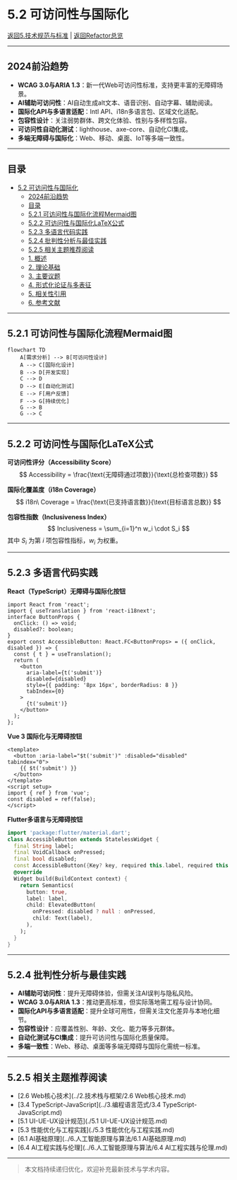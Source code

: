 # 5.2 可访问性与国际化

[返回5.技术规范与标准](./README.md) | [返回Refactor总览](../README.md)

---

## 2024前沿趋势

- **WCAG 3.0与ARIA 1.3**：新一代Web可访问性标准，支持更丰富的无障碍场景。
- **AI辅助可访问性**：AI自动生成alt文本、语音识别、自动字幕、辅助阅读。
- **国际化API与多语言适配**：Intl API、i18n多语言包、区域文化适配。
- **包容性设计**：关注弱势群体、跨文化体验、性别与多样性包容。
- **可访问性自动化测试**：lighthouse、axe-core、自动化CI集成。
- **多端无障碍与国际化**：Web、移动、桌面、IoT等多端一致性。

---

## 目录

- [5.2 可访问性与国际化](#52-可访问性与国际化)
  - [2024前沿趋势](#2024前沿趋势)
  - [目录](#目录)
  - [5.2.1 可访问性与国际化流程Mermaid图](#521-可访问性与国际化流程mermaid图)
  - [5.2.2 可访问性与国际化LaTeX公式](#522-可访问性与国际化latex公式)
  - [5.2.3 多语言代码实践](#523-多语言代码实践)
  - [5.2.4 批判性分析与最佳实践](#524-批判性分析与最佳实践)
  - [5.2.5 相关主题推荐阅读](#525-相关主题推荐阅读)
  - [1. 概述](#1-概述)
  - [2. 理论基础](#2-理论基础)
  - [3. 主要议题](#3-主要议题)
  - [4. 形式化论证与多表征](#4-形式化论证与多表征)
  - [5. 相关性引用](#5-相关性引用)
  - [6. 参考文献](#6-参考文献)

---

## 5.2.1 可访问性与国际化流程Mermaid图

```mermaid
flowchart TD
    A[需求分析] --> B[可访问性设计]
    A --> C[国际化设计]
    B --> D[开发实现]
    C --> D
    D --> E[自动化测试]
    E --> F[用户反馈]
    F --> G[持续优化]
    G --> B
    G --> C
```

---

## 5.2.2 可访问性与国际化LaTeX公式

**可访问性评分（Accessibility Score）**
$$
Accessibility = \frac{\text{无障碍通过项数}}{\text{总检查项数}}
$$

**国际化覆盖度（i18n Coverage）**
$$
i18n\ Coverage = \frac{\text{已支持语言数}}{\text{目标语言总数}}
$$

**包容性指数（Inclusiveness Index）**
$$
Inclusiveness = \sum_{i=1}^n w_i \cdot S_i
$$
其中 $S_i$ 为第 $i$ 项包容性指标，$w_i$ 为权重。

---

## 5.2.3 多语言代码实践

**React（TypeScript）无障碍与国际化按钮**

```tsx
import React from 'react';
import { useTranslation } from 'react-i18next';
interface ButtonProps {
  onClick: () => void;
  disabled?: boolean;
}
export const AccessibleButton: React.FC<ButtonProps> = ({ onClick, disabled }) => {
  const { t } = useTranslation();
  return (
    <button
      aria-label={t('submit')}
      disabled={disabled}
      style={{ padding: '8px 16px', borderRadius: 8 }}
      tabIndex={0}
    >
      {t('submit')}
    </button>
  );
};
```

**Vue 3 国际化与无障碍按钮**

```vue
<template>
  <button :aria-label="$t('submit')" :disabled="disabled" tabindex="0">
    {{ $t('submit') }}
  </button>
</template>
<script setup>
import { ref } from 'vue';
const disabled = ref(false);
</script>
```

**Flutter多语言与无障碍按钮**

```dart
import 'package:flutter/material.dart';
class AccessibleButton extends StatelessWidget {
  final String label;
  final VoidCallback onPressed;
  final bool disabled;
  const AccessibleButton({Key? key, required this.label, required this.onPressed, this.disabled = false}) : super(key: key);
  @override
  Widget build(BuildContext context) {
    return Semantics(
      button: true,
      label: label,
      child: ElevatedButton(
        onPressed: disabled ? null : onPressed,
        child: Text(label),
      ),
    );
  }
}
```

---

## 5.2.4 批判性分析与最佳实践

- **AI辅助可访问性**：提升无障碍体验，但需关注AI误判与隐私风险。
- **WCAG 3.0与ARIA 1.3**：推动更高标准，但实际落地需工程与设计协同。
- **国际化API与多语言适配**：提升全球可用性，但需关注文化差异与本地化细节。
- **包容性设计**：应覆盖性别、年龄、文化、能力等多元群体。
- **自动化测试与CI集成**：提升可访问性与国际化质量保障。
- **多端一致性**：Web、移动、桌面等多端无障碍与国际化需统一标准。

---

## 5.2.5 相关主题推荐阅读

- [2.6 Web核心技术](../2.技术栈与框架/2.6 Web核心技术.md)
- [3.4 TypeScript-JavaScript](../3.编程语言范式/3.4 TypeScript-JavaScript.md)
- [5.1 UI-UE-UX设计规范](./5.1 UI-UE-UX设计规范.md)
- [5.3 性能优化与工程实践](./5.3 性能优化与工程实践.md)
- [6.1 AI基础原理](../6.人工智能原理与算法/6.1 AI基础原理.md)
- [6.4 AI工程实践与伦理](../6.人工智能原理与算法/6.4 AI工程实践与伦理.md)

---

> 本文档持续递归优化，欢迎补充最新技术与学术内容。
